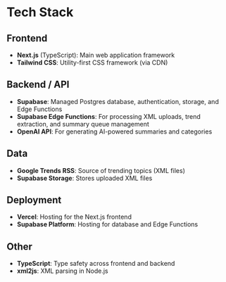 # Tech Stack

## Frontend

- **Next.js** (TypeScript): Main web application framework
- **Tailwind CSS**: Utility-first CSS framework (via CDN)

## Backend / API

- **Supabase**: Managed Postgres database, authentication, storage, and Edge Functions
- **Supabase Edge Functions**: For processing XML uploads, trend extraction, and summary queue management
- **OpenAI API**: For generating AI-powered summaries and categories

## Data

- **Google Trends RSS**: Source of trending topics (XML files)
- **Supabase Storage**: Stores uploaded XML files

## Deployment

- **Vercel**: Hosting for the Next.js frontend
- **Supabase Platform**: Hosting for database and Edge Functions

## Other

- **TypeScript**: Type safety across frontend and backend
- **xml2js**: XML parsing in Node.js
